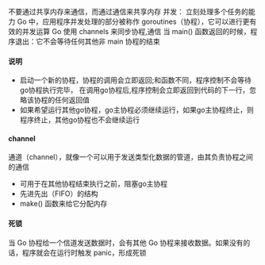 不要通过共享内存来通信，而通过通信来共享内存
并发： 立刻处理多个任务的能力
Go 中，应用程序并发处理的部分被称作 goroutines（协程），它可以进行更有效的并发运算
Go 使用 channels 来同步协程,通信
当 main() 函数返回的时候，程序退出：它不会等待任何其他非 main 协程的结束

#### 说明
- 启动一个新的协程，协程的调用会立即返回;和函数不同，程序控制不会等待go协程执行完毕，
  在调用go协程后,程序控制会立即返回到代码的下一行，忽略该协程的任何返回值
- 如果希望运行其他go协程，go主协程必须继续运行，如果go主协程终止，则程序终止，其他go协程也不会继续运行

#### channel
通道（channel），就像一个可以用于发送类型化数据的管道，由其负责协程之间的通信
- 可用于在其他协程结束执行之前，阻塞go主协程
- 先进先出（FIFO）的结构
- make() 函数来给它分配内存

#### 死锁
当 Go 协程给一个信道发送数据时，会有其他 Go 协程来接收数据。如果没有的话，程序就会在运行时触发 panic，形成死锁






